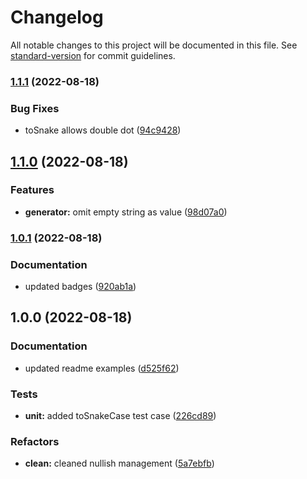 # Changelog

All notable changes to this project will be documented in this file. See [standard-version](https://github.com/conventional-changelog/standard-version) for commit guidelines.

### [1.1.1](https://github.com/CorentinTh/oggen/compare/v1.1.0...v1.1.1) (2022-08-18)


### Bug Fixes

* toSnake allows double dot ([94c9428](https://github.com/CorentinTh/oggen/commit/94c94288cc0148fac69316178fa60203ebfbed96))

## [1.1.0](https://github.com/CorentinTh/oggen/compare/v1.0.1...v1.1.0) (2022-08-18)


### Features

* **generator:** omit empty string as value ([98d07a0](https://github.com/CorentinTh/oggen/commit/98d07a0ce34d13f5b84ef16c1b37bf14e19b1c33))

### [1.0.1](https://github.com/CorentinTh/oggen/compare/v1.0.0...v1.0.1) (2022-08-18)


### Documentation

* updated badges ([920ab1a](https://github.com/CorentinTh/oggen/commit/920ab1acb7a451eda0ea48a0ee1c065733763d6f))

## 1.0.0 (2022-08-18)


### Documentation

* updated readme examples ([d525f62](https://github.com/CorentinTh/oggen/commit/d525f62d121973ef1f1917974fada967e41035e8))


### Tests

* **unit:** added toSnakeCase test case ([226cd89](https://github.com/CorentinTh/oggen/commit/226cd89d2263910150f3ab03b0c08f187aa57e8b))


### Refactors

* **clean:** cleaned nullish management ([5a7ebfb](https://github.com/CorentinTh/oggen/commit/5a7ebfbb09ac0a1eaade9f4af859c03bb667079f))
